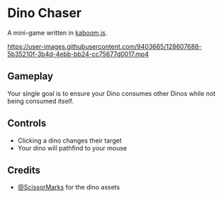 [kaboom.js]: https://kaboomjs.com/

# Dino Chaser

A mini-game written in [kaboom.js][kaboom.js].

https://user-images.githubusercontent.com/9403665/128607688-5b35210f-3b4d-4ebb-bb24-cc75677d0017.mp4

## Gameplay

Your single goal is to ensure your Dino consumes other Dinos while not being consumed itself.

## Controls

- Clicking a dino changes their target
- Your dino will pathfind to your mouse

## Credits

[@ScissorMarks]: https://arks.itch.io/dino-characters

- [@ScissorMarks][@ScissorMarks] for the dino assets
